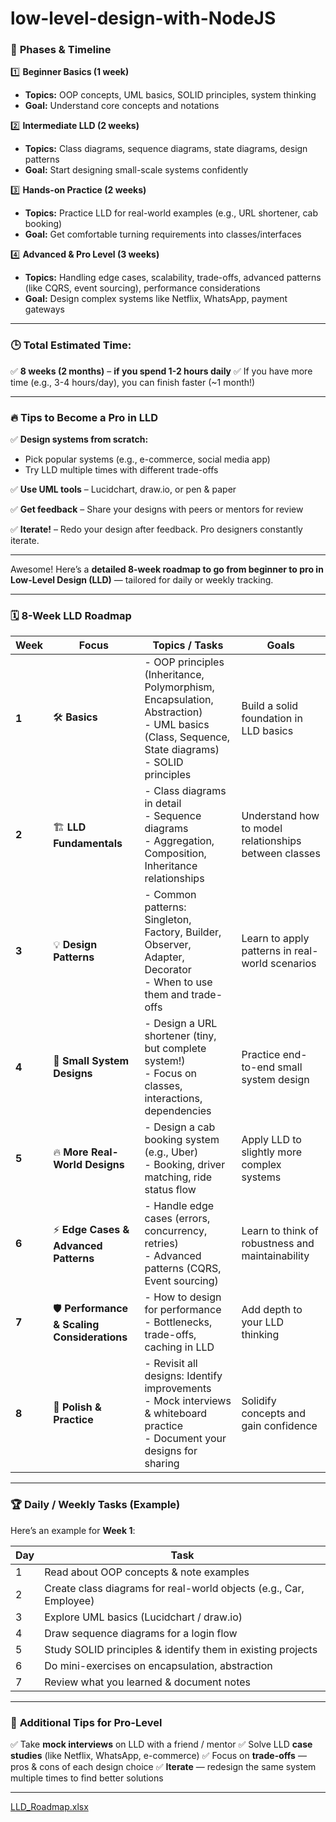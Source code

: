 # low-level-design-with-NodeJS

### 🚀 **Phases & Timeline**

1️⃣ **Beginner Basics (1 week)**

* **Topics:** OOP concepts, UML basics, SOLID principles, system thinking
* **Goal:** Understand core concepts and notations

2️⃣ **Intermediate LLD (2 weeks)**

* **Topics:** Class diagrams, sequence diagrams, state diagrams, design patterns
* **Goal:** Start designing small-scale systems confidently

3️⃣ **Hands-on Practice (2 weeks)**

* **Topics:** Practice LLD for real-world examples (e.g., URL shortener, cab booking)
* **Goal:** Get comfortable turning requirements into classes/interfaces

4️⃣ **Advanced & Pro Level (3 weeks)**

* **Topics:** Handling edge cases, scalability, trade-offs, advanced patterns (like CQRS, event sourcing), performance considerations
* **Goal:** Design complex systems like Netflix, WhatsApp, payment gateways

---

### 🕒 **Total Estimated Time:**

✅ **8 weeks (2 months)** – **if you spend 1-2 hours daily**
✅ If you have more time (e.g., 3-4 hours/day), you can finish faster (\~1 month!)

---

### 🔥 **Tips to Become a Pro in LLD**

✅ **Design systems from scratch:**

* Pick popular systems (e.g., e-commerce, social media app)
* Try LLD multiple times with different trade-offs

✅ **Use UML tools** – Lucidchart, draw\.io, or pen & paper

✅ **Get feedback** – Share your designs with peers or mentors for review

✅ **Iterate!** – Redo your design after feedback. Pro designers constantly iterate.

---

Awesome! Here’s a **detailed 8-week roadmap to go from beginner to pro in Low-Level Design (LLD)** — tailored for daily or weekly tracking.

---

### 🗓️ **8-Week LLD Roadmap**

| Week  | Focus                                        | Topics / Tasks                                                                                                                                       | Goals                                                 |
| ----- | -------------------------------------------- | ---------------------------------------------------------------------------------------------------------------------------------------------------- | ----------------------------------------------------- |
| **1** | 🛠️ **Basics**                               | - OOP principles (Inheritance, Polymorphism, Encapsulation, Abstraction)  <br>- UML basics (Class, Sequence, State diagrams)  <br>- SOLID principles | Build a solid foundation in LLD basics                |
| **2** | 🏗️ **LLD Fundamentals**                     | - Class diagrams in detail  <br>- Sequence diagrams  <br>- Aggregation, Composition, Inheritance relationships                                       | Understand how to model relationships between classes |
| **3** | 💡 **Design Patterns**                       | - Common patterns: Singleton, Factory, Builder, Observer, Adapter, Decorator  <br>- When to use them and trade-offs                                  | Learn to apply patterns in real-world scenarios       |
| **4** | 🚀 **Small System Designs**                  | - Design a URL shortener (tiny, but complete system!)  <br>- Focus on classes, interactions, dependencies                                            | Practice end-to-end small system design               |
| **5** | 🔥 **More Real-World Designs**               | - Design a cab booking system (e.g., Uber)  <br>- Booking, driver matching, ride status flow                                                         | Apply LLD to slightly more complex systems            |
| **6** | ⚡ **Edge Cases & Advanced Patterns**         | - Handle edge cases (errors, concurrency, retries)  <br>- Advanced patterns (CQRS, Event sourcing)                                                   | Learn to think of robustness and maintainability      |
| **7** | 🛡️ **Performance & Scaling Considerations** | - How to design for performance  <br>- Bottlenecks, trade-offs, caching in LLD                                                                       | Add depth to your LLD thinking                        |
| **8** | 🌟 **Polish & Practice**                     | - Revisit all designs: Identify improvements  <br>- Mock interviews & whiteboard practice  <br>- Document your designs for sharing                   | Solidify concepts and gain confidence                 |

---

### 🏆 **Daily / Weekly Tasks (Example)**

Here’s an example for **Week 1**:

| Day | Task                                                               |
| --- | ------------------------------------------------------------------ |
| 1   | Read about OOP concepts & note examples                            |
| 2   | Create class diagrams for real-world objects (e.g., Car, Employee) |
| 3   | Explore UML basics (Lucidchart / draw\.io)                         |
| 4   | Draw sequence diagrams for a login flow                            |
| 5   | Study SOLID principles & identify them in existing projects        |
| 6   | Do mini-exercises on encapsulation, abstraction                    |
| 7   | Review what you learned & document notes                           |

---

### 🎯 **Additional Tips for Pro-Level**

✅ Take **mock interviews** on LLD with a friend / mentor
✅ Solve LLD **case studies** (like Netflix, WhatsApp, e-commerce)
✅ Focus on **trade-offs** — pros & cons of each design choice
✅ **Iterate** — redesign the same system multiple times to find better solutions

---

[LLD_Roadmap.xlsx](https://github.com/user-attachments/files/20463160/LLD_Roadmap.xlsx)

